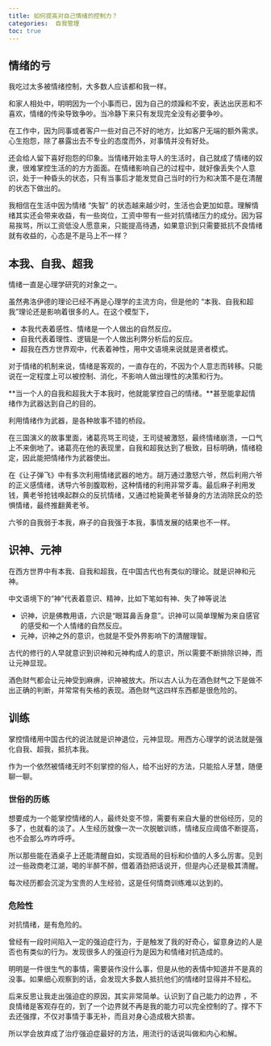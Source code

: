 ```yaml
---
title: 如何提高对自己情绪的控制力？
categories:  自我管理
toc: true
---
```


<!--
主题：掌控情绪
看点：情绪和理性剥离，逃离情绪的控制，把情绪当做武器
解决问题：如何不被情绪左-->



## 情绪的亏

我吃过太多被情绪控制，大多数人应该都和我一样。

和家人相处中，明明因为一个小事而已，因为自己的烦躁和不安，表达出厌恶和不喜欢，情绪的传染导致争吵。当冷静下来只有发现完全没有必要争吵。

在工作中，因为同事或者客户一些对自己不好的地方，比如客户无端的额外需求。心生抱怨，除了暴露出去不专业的态度而外，对事情并没有好处。

还会给人留下喜好抱怨的印象。当情绪开始主导人的生活时，自己就成了情绪的奴隶，很难掌控生活的的方方面面。在情绪影响自己的过程中，就好像丢失个人意识，处于一种昏头的状态，只有当事后才能发觉自己当时的行为和决策不是在清醒的状态下做出的。

我相信在生活中因为情绪 “失智” 的状态越来越少时，生活也会更加如意。理解情绪其实还会带来收益，有一些岗位，工资中带有一些对抗情绪压力的成分。因为容易挨骂，所以工资低没人愿意来，只能提高待遇，如果意识到只需要抵抗不良情绪就有收益的，心态是不是马上不一样？

## 本我、自我、超我

情绪一直是心理学研究的对象之一。

虽然弗洛伊德的理论已经不再是心理学的主流方向，但是他的 “本我、自我和超我”理论还是影响着很多的人。在这个模型下，

- 本我代表着感性、情绪是一个人做出的自然反应。
- 自我代表着理性、逻辑是一个人做出利弊分析后的反应。
- 超我在西方世界观中，代表着神性，用中文语境来说就是贤者模式。

对于情绪的机制来说，情绪是客观的，一直存在的，不因为个人意志而转移。只能说在一定程度上可以被控制、消化，不影响人做出理性的决策和行为。

**当一个人的自我和超我大于本我时，他就能掌控自己的情绪。**甚至能拿起情绪作为武器达到自己的目的。

利用情绪作为武器，是各种故事不错的桥段。

在三国演义的故事里面，诸葛亮骂王司徒，王司徒被激怒，最终情绪崩溃，一口气上不来倒地了。诸葛亮在他的表现里，自我和超我达到了极致，目标明确，情绪稳定，因此能把情绪作为武器使出。

在《让子弹飞》中有多次利用情绪武器的地方。胡万通过激怒六爷，然后利用六爷的正义感情绪，诱导六爷剖腹取粉，这种情绪的利用非常歹毒。最后麻子利用发钱，黄老爷抢钱唤起群众的反抗情绪，又通过枪毙黄老爷替身的方法消除民众的恐惧情绪，最终推翻黄老爷。

六爷的自我弱于本我，麻子的自我强于本我，事情发展的结果也不一样。

## 识神、元神

在西方世界中有本我、自我和超我，在中国古代也有类似的理论。就是识神和元神。

中文语境下的“神”代表着意识、精神，比如下笔如有神、失了神等说法

- 识神，识是佛教用语，六识是“眼耳鼻舌身意”。识神可以简单理解为来自感官的感受和一个人情绪的自然反应。
- 元神，识神之外的意识，也就是不受外界影响下的清醒理智。

古代的修行的人早就意识到识神和元神构成人的意识，所以需要不断排除识神，而让元神显现。

酒色财气都会让元神受到麻痹，识神被放大。所以古人认为在酒色财气之下是做不出正确的判断，并常常有失格的表现。酒色财气这四样东西都是很危险的。

## 训练

掌控情绪用中国古代的说法就是识神退位，元神显现。用西方心理学的说法就是强化自我、超我，抵抗本我。

作为一个依然被情绪无时不刻掌控的俗人，给不出好的方法，只能拾人牙慧，随便聊一聊。

### 世俗的历练

想要成为一个能掌控情绪的人，最终处变不惊，需要有来自大量的世俗经历，见的多了，也就看的淡了。人生经历就像一次一次脱敏训练，情绪反应阈值不断提高，也不会那么咋咋呼呼。

所以那些能在酒桌子上还能清醒自如，实现酒局的目标和价值的人多么厉害。见到过一些政商老江湖，喝的半醉不醉，借着酒劲把话说开，但是内心还是极其清醒。

每次经历都会沉淀为宝贵的人生经验，这是任何情商训练难以达到的。

### 危险性

对抗情绪，是有危险的。

曾经有一段时间陷入一定的强迫症行为，于是触发了我的好奇心，留意身边的人是否也有类似的行为。发现很多人的强迫行为是因为和情绪对抗造成的。

明明是一件很生气的事情，需要装作没什么事，但是从他的表情中知道并不是真的没事。如果细心观察到的话，会发现大多数人抵抗他们的情绪时显得并不轻松。

后来反思让我走出强迫症的原因，其实非常简单。认识到了自己能力的边界 ，不良情绪是客观存在的，到了一个边界就不再是我的能力可以完全控制的了。撑不下去还强撑，不仅对事情于事无补，而且对身心造成极大损害。

所以学会放弃成了治疗强迫症最好的方法，用流行的话说叫做和内心和解。
